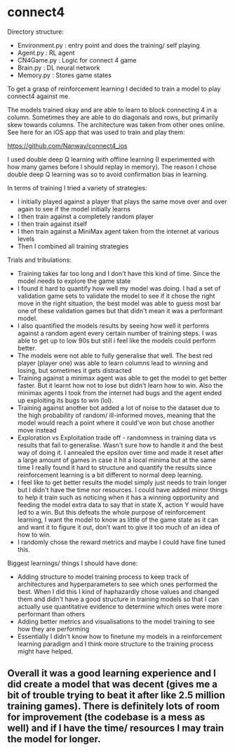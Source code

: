 # connect4

Directory structure:
- Environment.py : entry point and does the training/ self playing
- Agent.py : RL agent 
- CN4Game.py : Logic for connect 4 game
- Brain.py : DL neural network
- Memory.py : Stores game states

To get a grasp of reinforcement learning I decided to train a model to play connect4 against me.

The models trained okay and are able to learn to block connecting 4 in a column. Sometimes they are able to do diagonals and rows, but primarily skew towards columns. The architecture was taken from other ones online. See here for an iOS app that was used to train and play them:

https://github.com/Nanway/connect4_ios

I used double deep Q learning with offline learning (I experimented with how many games before I should replay in memory). The reason I chose double deep Q learning was so to avoid confirmation bias in learning.

In terms of training I tried a variety of strategies:
- I initially played against a player that plays the same move over and over again to see if the model initially learns
- I then train against a completely random player
- I then train against itself
- I then train against a MiniMax agent taken from the internet at various levels
- Then I combined all training strategies 

Trials and tribulations:
- Training takes far too long and I don't have this kind of time. Since the model needs to explore the game state
- I found it hard to quantify how well my model was doing. I had a set of validation game sets to validate the model to see if it chose the right move in the right situation, the best model was able to guess most bar one of these validation games but that didn't mean it was a performant model. 
- I also quantified the models results by seeing how well it performs against a random agent every certain number of training steps. I was able to get up to low 90s but still i feel like the models could perform better. 
- The models were not able to fully generalise that well. The best red player (player one) was able to learn columns lead to winning and losing, but sometimes it gets distracted
- Training against a minimax agent was able to get the model to get better faster. But it learnt how not to lose but didn't learn how to win. Also the minimax agents I took from the internet had bugs and the agent ended up exploiting its bugs to win (lol).
- Training against another bot added a lot of noise to the dataset due to the high probability of random/ ill-informed moves, meaning that the model would reach a point where it could've won but chose another move instead
- Exploration vs Exploitation trade off - randomness in training data vs results that fail to generalise. Wasn't sure how to handle it and the best way of doing it. I annealed the epsilon over time and made it reset after a large amount of games in case it hit a local minima but at the same time I really found it hard to structure and quantify the results since reinforcement learning is a bit different to normal deep learning. 
- I feel like to get better results the model simply just needs to train longer but I didn't have the time nor resources. I could have added minor things to help it train such as noticing when it has a winning opportunity and feeding the model extra data to say that in state X, action Y would have led to a win. But this defeats the whole purpose of reinforcement learning, I want the model to know as little of the game state as it can and want it to figure it out, don't want to give it too much of an idea of how to win. 
- I randomly chose the reward metrics and maybe I could have fine tuned this. 

Biggest learnings/ things I should have done:
- Adding structure to model training process to keep track of architectures and hyperparameters to see which ones performed the best. When I did this I kind of haphazardly chose values and changed them and didn't have a good structure in training models so that I can actually use quantitative evidence to determine which ones were more performant than others
- Adding better metrics and visualisations to the model training to see how they are performing
- Essentially I didn't know how to finetune my models in a reinforcement learning paradigm and I think more structure to the training process might have helped. 

Overall it was a good learning experience and I did create a model that was decent (gives me a bit of trouble trying to beat it after like 2.5 million training games). There is definitely lots of room for improvement (the codebase is a mess as well) and if I have the time/ resources I may train the model for longer. 
- 
